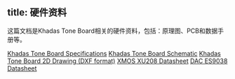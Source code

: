 title: 硬件资料
---

这篇文档是Khadas Tone Board相关的硬件资料，包括：原理图、PCB和数据手册等。

[Khadas Tone Board Specifications](https://dl.khadas.com/Hardware/ToneBoard/Specs/Tone_Board_Specs.pdf)
[Khadas Tone Board Schematic](https://dl.khadas.com/Hardware/ToneBoard/Schematic/Tone_V13%20SCH.pdf)
[Khadas Tone Board  2D Drawing (DXF format)](https://dl.khadas.com/Hardware/ToneBoard/DXF/Tone_V13_DXF.dxf)
[XMOS XU208 Datasheet](https://dl.khadas.com/Hardware/ToneBoard/Datasheet/XU208-128-QF48%20Datasheet.pdf)
[DAC ES9038 Datasheet](https://dl.khadas.com/Hardware/ToneBoard/Datasheet/ES-ES9038Q2M-DAC%20Datasheet.pdf)
